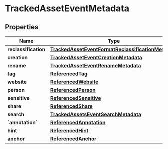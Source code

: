 
# TrackedAssetEventMetadata

## Properties
Name | Type | Description | Notes
------------ | ------------- | ------------- | -------------
**reclassification** | [**TrackedAssetEventFormatReclassificationMetadata**](TrackedAssetEventFormatReclassificationMetadata) |  |  [optional]
**creation** | [**TrackedAssetEventCreationMetadata**](TrackedAssetEventCreationMetadata) |  |  [optional]
**rename** | [**TrackedAssetEventRenameMetadata**](TrackedAssetEventRenameMetadata) |  |  [optional]
**tag** | [**ReferencedTag**](ReferencedTag) |  |  [optional]
**website** | [**ReferencedWebsite**](ReferencedWebsite) |  |  [optional]
**person** | [**ReferencedPerson**](ReferencedPerson) |  |  [optional]
**sensitive** | [**ReferencedSensitive**](ReferencedSensitive) |  |  [optional]
**share** | [**ReferencedShare**](ReferencedShare) |  |  [optional]
**search** | [**TrackedAssetsEventSearchMetadata**](TrackedAssetsEventSearchMetadata) |  |  [optional]
**&#x60;annotation&#x60;** | [**ReferencedAnnotation**](ReferencedAnnotation) |  |  [optional]
**hint** | [**ReferencedHint**](ReferencedHint) |  |  [optional]
**anchor** | [**ReferencedAnchor**](ReferencedAnchor) |  |  [optional]



